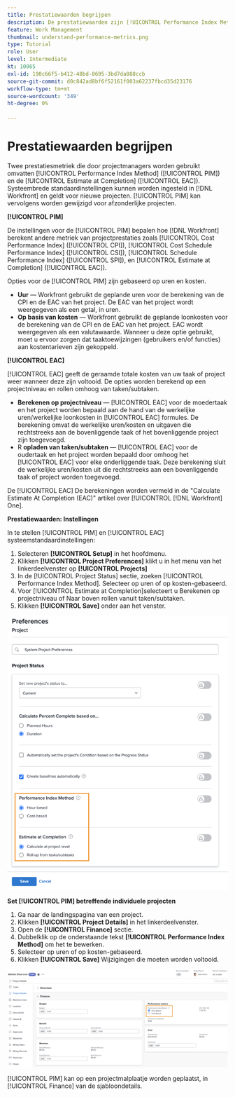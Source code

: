 ```yaml
---
title: Prestatiewaarden begrijpen
description: De prestatiewaarden zijn [!UICONTROL Performance Index Method] ([!UICONTROL PIM]) en de [!UICONTROL Estimate at Completion] ([!UICONTROL EAC]).
feature: Work Management
thumbnail: understand-performance-metrics.png
type: Tutorial
role: User
level: Intermediate
kt: 10065
exl-id: 190c66f5-b412-48bd-8695-3bd7da088ccb
source-git-commit: d0c842ad8bf6f52161f003a62237fbcd35d23176
workflow-type: tm+mt
source-wordcount: '349'
ht-degree: 0%

---
```


# Prestatiewaarden begrijpen

Twee prestatiesmetriek die door projectmanagers worden gebruikt omvatten [!UICONTROL Performance Index Method] ([!UICONTROL PIM]) en de [!UICONTROL Estimate at Completion] ([!UICONTROL EAC]). Systeembrede standaardinstellingen kunnen worden ingesteld in [!DNL Workfront] en geldt voor nieuwe projecten. [!UICONTROL PIM] kan vervolgens worden gewijzigd voor afzonderlijke projecten.

**[!UICONTROL PIM]**

De instellingen voor de [!UICONTROL PIM] bepalen hoe [!DNL Workfront] berekent andere metriek van projectprestaties zoals [!UICONTROL Cost Performance Index] ([!UICONTROL CPI]), [!UICONTROL Cost Schedule Performance Index] ([!UICONTROL CSI]), [!UICONTROL Schedule Performance Index] ([!UICONTROL SPI]), en [!UICONTROL Estimate at Completion] ([!UICONTROL EAC]).

Opties voor de [!UICONTROL PIM] zijn gebaseerd op uren en kosten.

* **Uur** — Workfront gebruikt de geplande uren voor de berekening van de CPI en de EAC van het project. De EAC van het project wordt weergegeven als een getal, in uren.
* **Op basis van kosten** — Workfront gebruikt de geplande loonkosten voor de berekening van de CPI en de EAC van het project. EAC wordt weergegeven als een valutawaarde. Wanneer u deze optie gebruikt, moet u ervoor zorgen dat taaktoewijzingen (gebruikers en/of functies) aan kostentarieven zijn gekoppeld.

**[!UICONTROL EAC]**

[!UICONTROL EAC] geeft de geraamde totale kosten van uw taak of project weer wanneer deze zijn voltooid. De opties worden berekend op een projectniveau en rollen omhoog van taken/subtaken.

* **Berekenen op projectniveau** — [!UICONTROL EAC] voor de moedertaak en het project worden bepaald aan de hand van de werkelijke uren/werkelijke loonkosten in [!UICONTROL EAC] formules. De berekening omvat de werkelijke uren/kosten en uitgaven die rechtstreeks aan de bovenliggende taak of het bovenliggende project zijn toegevoegd.
* R **opladen van taken/subtaken** — [!UICONTROL EAC] voor de oudertaak en het project worden bepaald door omhoog het [!UICONTROL EAC] voor elke onderliggende taak. Deze berekening sluit de werkelijke uren/kosten uit die rechtstreeks aan een bovenliggende taak of project worden toegevoegd.

De [!UICONTROL EAC] De berekeningen worden vermeld in de &quot;Calculate Estimate At Completion (EAC)&quot; <!-- link to article -->artikel over [!UICONTROL [!DNL Workfront] One].

**Prestatiewaarden: Instellingen**

In te stellen [!UICONTROL PIM] en [!UICONTROL EAC] systeemstandaardinstellingen:

1. Selecteren **[!UICONTROL Setup]** in het hoofdmenu.
1. Klikken **[!UICONTROL Project Preferences]** klikt u in het menu van het linkerdeelvenster op **[!UICONTROL Projects]**
1. In de [!UICONTROL Project Status] sectie, zoeken [!UICONTROL Performance Index Method]. Selecteer op uren of op kosten-gebaseerd.
1. Voor [!UICONTROL Estimate at Completion]selecteert u Berekenen op projectniveau of Naar boven rollen vanuit taken/subtaken.
1. Klikken **[!UICONTROL Save]** onder aan het venster.

![Een afbeelding van de [!UICONTROL Project Preferences] scherm](assets/setting-up-finances-1.png)

**Set [!UICONTROL PIM] betreffende individuele projecten**

1. Ga naar de landingspagina van een project.
1. Klikken **[!UICONTROL Project Details]** in het linkerdeelvenster.
1. Open de **[!UICONTROL Finance]** sectie.
1. Dubbelklik op de onderstaande tekst **[!UICONTROL Performance Index Method]** om het te bewerken.
1. Selecteer op uren of op kosten-gebaseerd.
1. Klikken **[!UICONTROL Save]** Wijzigingen die moeten worden voltooid.

![Een afbeelding van de [!UICONTROL Project Details] scherm](assets/setting-up-finances-2.png)

[!UICONTROL PIM] kan op een projectmalplaatje worden geplaatst, in [!UICONTROL Finance] van de sjabloondetails.

